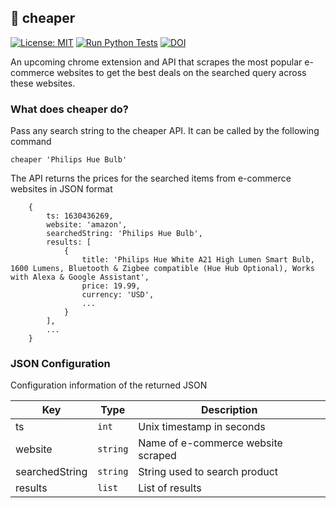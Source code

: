 ## :money_with_wings: cheaper

[![License: MIT](https://img.shields.io/badge/License-MIT-yellow.svg)](https://opensource.org/licenses/MIT) [![Run Python Tests](https://github.com/rahil1304/cheaper/actions/workflows/python-app.yml/badge.svg)](https://github.com/rahil1304/cheaper/actions/workflows/python-app.yml) [![DOI](https://zenodo.org/badge/400871267.svg)](https://zenodo.org/badge/latestdoi/400871267)


An upcoming chrome extension and API that scrapes the most popular e-commerce websites to get the best deals on the searched query across these websites.

### What does cheaper do?
Pass any search string to the cheaper API. It can be called by the following command
<pre><code>cheaper 'Philips Hue Bulb'</code></pre>

The API returns the prices for the searched items from e-commerce websites in JSON format

```
    {
        ts: 1630436269,
        website: 'amazon',
        searchedString: 'Philips Hue Bulb',
        results: [
            {
                title: 'Philips Hue White A21 High Lumen Smart Bulb, 1600 Lumens, Bluetooth & Zigbee compatible (Hue Hub Optional), Works with Alexa & Google Assistant',
                price: 19.99,
                currency: 'USD',
                ...
            }
        ],
        ...
    }
```

### JSON Configuration
Configuration information of the returned JSON

| Key     | Type         | Description                        |
|---------|--------------|------------------------------------|
| ts      | ```int```    | Unix timestamp in seconds          |
| website | ```string``` | Name of e-commerce website scraped |
| searchedString | ```string``` | String used to search product |
| results | ```list``` | List of results  |
